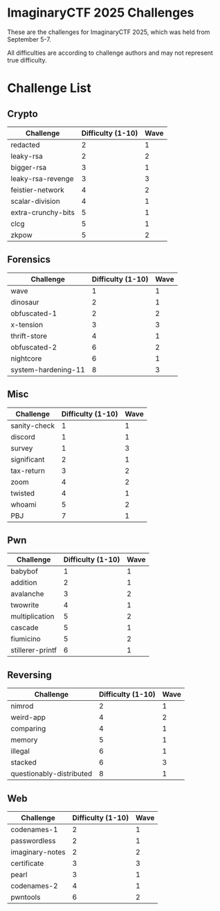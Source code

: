 # ImaginaryCTF 2025 Challenges

These are the challenges for ImaginaryCTF 2025, which was held from September 5-7.

All difficulties are according to challenge authors and may not represent true difficulty.

# Challenge List
## Crypto
| Challenge                   | Difficulty (1-10) | Wave |
|-----------------------------|-------------------|------|
| redacted                    | 2                 | 1    |
| leaky-rsa                   | 2                 | 2    |
| bigger-rsa                  | 3                 | 1    |
| leaky-rsa-revenge           | 3                 | 3    |
| feistier-network            | 4                 | 2    |
| scalar-division             | 4                 | 1    |
| extra-crunchy-bits          | 5                 | 1    |
| clcg                        | 5                 | 1    |
| zkpow                       | 5                 | 2    |

## Forensics
| Challenge    | Difficulty (1-10) | Wave |
|--------------|-------------------|------|
| wave         | 1                 | 1    |
| dinosaur     | 2                 | 1    |
| obfuscated-1 | 2                 | 2    |
| x-tension    | 3                 | 3    |
| thrift-store | 4                 | 1    |
| obfuscated-2 | 6                 | 2    |
| nightcore    | 6                 | 1    |
| system-hardening-11 | 8                 | 3    |

## Misc
| Challenge            | Difficulty (1-10) | Wave |
|----------------------|-------------------|------|
| sanity-check         | 1                 | 1    |
| discord              | 1                 | 1    |
| survey               | 1                 | 3    |
| significant          | 2                 | 1    |
| tax-return           | 3                 | 2    |
| zoom                 | 4                 | 2    |
| twisted              | 4                 | 1    |
| whoami               | 5                 | 2    |
| PBJ                  | 7                 | 1    |

## Pwn
| Challenge        | Difficulty (1-10) | Wave |
|------------------|-------------------|------|
| babybof          | 1                 | 1    |
| addition         | 2                 | 1    |
| avalanche        | 3                 | 2    |
| twowrite         | 4                 | 1    |
| multiplication   | 5                 | 2    |
| cascade          | 5                 | 1    |
| fiumicino        | 5                 | 2    |
| stillerer-printf | 6                 | 1    |

## Reversing
| Challenge             | Difficulty (1-10) | Wave |
|-----------------------|-------------------|------|
| nimrod                | 2                 | 1    |
| weird-app             | 4                 | 2    |
| comparing             | 4                 | 1    |
| memory                | 5                 | 1    |
| illegal               | 6                 | 1    |
| stacked               | 6                 | 3    |
| questionably-distributed | 8              | 1    |

## Web
| Challenge       | Difficulty (1-10) | Wave |
|-----------------|-------------------|------|
| codenames-1     | 2                 | 1    |
| passwordless    | 2                 | 1    |
| imaginary-notes | 2                 | 2    |
| certificate     | 3                 | 3    |
| pearl           | 3                 | 1    |
| codenames-2     | 4                 | 1    |
| pwntools        | 6                 | 2    |
